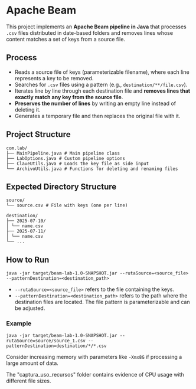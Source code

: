 # Apache Beam

This project implements an **Apache Beam pipeline in Java** that processes `.csv` files distributed in date-based folders and removes lines whose content matches a set of keys from a source file.

## Process

- Reads a source file of keys (parameterizable filename), where each line represents a key to be removed.
- Searches for `.csv` files using a pattern (e.g., `destination/**/file.csv`).
- Iterates line by line through each destination file and **removes lines that exactly match any key from the source file**.
- **Preserves the number of lines** by writing an empty line instead of deleting it.
- Generates a temporary file and then replaces the original file with it.

## Project Structure

```text
com.lab/
├── MainPipeline.java # Main pipeline class
├── LabOptions.java # Custom pipeline options
├── ClaveUtils.java # Loads the key file as side input
└── ArchivoUtils.java # Functions for deleting and renaming files
```

## Expected Directory Structure
```text
source/
└── source.csv # File with keys (one per line)
```

```text
destination/
├── 2025-07-10/
│ └── name.csv
├── 2025-07-11/
│ └── name.csv
└── ...
```

## How to Run
```text
java -jar target/beam-lab-1.0-SNAPSHOT.jar --rutaSource=<source_file> --patternDestination=<destination_path>
```

- `--rutaSource=<source_file>` refers to the file containing the keys.
- `--patternDestination=<destination_path>` refers to the path where the destination files are located. The file pattern is parameterizable and can be adjusted.

### Example
```text
java -jar target/beam-lab-1.0-SNAPSHOT.jar --rutaSource=source/source_1.csv --patternDestination=destination/*/*.csv
```

Consider increasing memory with parameters like `-Xmx8G` if processing a large amount of data.

The "captura_uso_recursos" folder contains evidence of CPU usage with different file sizes.
